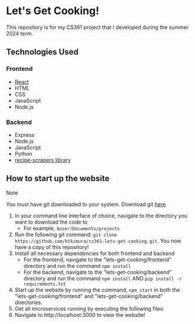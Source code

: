 # Let's Get Cooking!

This repository is for my CS361 project that I developed during the summer 2024 term.

## Technologies Used
### Frontend
- [React](https://github.com/facebook/react)
- HTML
- CSS
- JavaScript
- Node.js
### Backend
- Express
- Node.js
- JavaScript
- Python
- [recipe-scrapers library](https://github.com/hhursev/recipe-scrapers)

## How to start up the website
> [!NOTE]
> You must have git downloaded to your system. Download git [here](https://git-scm.com/downloads)

1. In your command line interface of choice, navigate to the directory you want to download the code to
   - For example, `$user/Documents/projects`
2. Run the following git command: `git clone https://github.com/ktkimura/cs361-lets-get-cooking.git`. You now have a copy of this repository!
3. Install all necessary dependencies for both frontend and backend
   - For the frontend, navigate to the "lets-get-cooking/frontend" directory and run the command `npm install`
   - For the backend, navigate to the "lets-get-cooking/backend" directory and run the command `npm install` AND `pip install -r requirements.txt`
4. Start up the website by running the command, `npm start` in both the "lets-get-cooking/frontend" and "lets-get-cooking/backend" directories.
5. Get all microservices running by executing the following files: 
6. Navigate to http://localhost:3000 to view the website!

 
